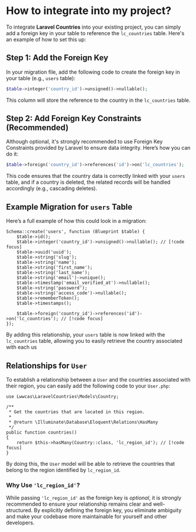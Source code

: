 # How to integrate into my project?

To integrate **Laravel Countries** into your existing project, you can simply add a foreign key in your table to reference the `lc_countries` table. Here's an example of how to set this up:

## Step 1: Add the Foreign Key

In your migration file, add the following code to create the foreign key in your table (e.g., `users` table):

```php
$table->integer('country_id')->unsigned()->nullable();
```

This column will store the reference to the country in the `lc_countries` table.

## Step 2: Add Foreign Key Constraints (Recommended)

Although optional, it's strongly recommended to use Foreign Key Constraints provided by Laravel to ensure data integrity. Here’s how you can do it:

```php
$table->foreign('country_id')->references('id')->on('lc_countries');
```

This code ensures that the country data is correctly linked with your `users` table, and if a country is deleted, the related records will be handled accordingly (e.g., cascading deletes).

## Example Migration for `users` Table

Here’s a full example of how this could look in a migration:

```php:line-numbers {1}
Schema::create('users', function (Blueprint $table) {
    $table->id();
    $table->integer('country_id')->unsigned()->nullable(); // [!code focus]
    $table->uuid('uuid');
    $table->string('slug');
    $table->string('name');
    $table->string('first_name');
    $table->string('last_name');
    $table->string('email')->unique();
    $table->timestamp('email_verified_at')->nullable();
    $table->string('password');
    $table->string('access_code')->nullable();
    $table->rememberToken();
    $table->timestamps();

    $table->foreign('country_id')->references('id')->on('lc_countries'); // [!code focus]
});

```

By adding this relationship, your `users` table is now linked with the `lc_countries` table, allowing you to easily retrieve the country associated with each us

## Relationships for `User`

To establish a relationship between a `User` and the countries associated with their region, you can easily add the following code to your `User.php`:

```php:line-numbers {1}
use Lwwcas\LaravelCountries\Models\Country;

/**
 * Get the countries that are located in this region.
 *
 * @return \Illuminate\Database\Eloquent\Relations\HasMany
 */
public function countries()
{
    return $this->hasMany(Country::class, 'lc_region_id'); // [!code focus]
}

```

By doing this, the `User` model will be able to retrieve the countries that belong to the region identified by `lc_region_id`.

### Why Use `'lc_region_id'`?

While passing `'lc_region_id'` as the foreign key is *optional*, it is strongly recommended to ensure your relationship remains clear and well-structured.
By explicitly defining the foreign key, you eliminate ambiguity and make your codebase more maintainable for yourself and other developers.
